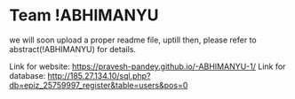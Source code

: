 # Team !ABHIMANYU
 we will soon upload a proper readme file,
 uptill then, please refer to abstract(!ABHIMANYU) for details.

Link for website:             https://pravesh-pandey.github.io/-ABHIMANYU-1/
Link for database:            http://185.27.134.10/sql.php?db=epiz_25759997_register&table=users&pos=0








